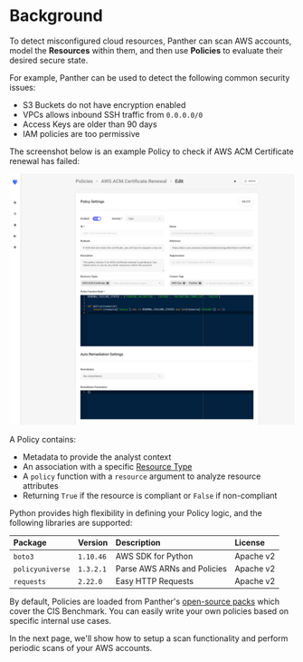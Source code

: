 # Background

To detect misconfigured cloud resources, Panther can scan AWS accounts, model the **Resources** within them, and then use **Policies** to evaluate their desired secure state.

For example, Panther can be used to detect the following common security issues:

- S3 Buckets do not have encryption enabled
- VPCs allows inbound SSH traffic from `0.0.0.0/0`
- Access Keys are older than 90 days
- IAM policies are too permissive

The screenshot below is an example Policy to check if AWS ACM Certificate renewal has failed:

![](../.gitbook/assets/policy-editor-2019-09-12.png)

A Policy contains:

- Metadata to provide the analyst context
- An association with a specific [Resource Type](resources/)
- A `policy` function with a `resource` argument to analyze resource attributes
- Returning `True` if the resource is compliant or `False` if non-compliant

Python provides high flexibility in defining your Policy logic, and the following libraries are supported:

| Package          | Version   | Description                 | License   |
| :--------------- | :-------- | :-------------------------- | :-------- |
| `boto3`          | `1.10.46` | AWS SDK for Python          | Apache v2 |
| `policyuniverse` | `1.3.2.1` | Parse AWS ARNs and Policies | Apache v2 |
| `requests`       | `2.22.0`  | Easy HTTP Requests          | Apache v2 |

By default, Policies are loaded from Panther's [open-source packs](https://github.com/panther-labs/panther-analysis/tree/master/analysis/policies) which cover the CIS Benchmark. You can easily write your own policies based on specific internal use cases.

In the next page, we'll show how to setup a scan functionality and perform periodic scans of your AWS accounts.
